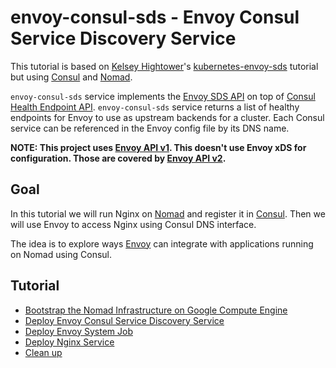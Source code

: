 # envoy-consul-sds - Envoy Consul Service Discovery Service

This tutorial is based on [Kelsey Hightower](https://github.com/kelseyhightower)'s [kubernetes-envoy-sds](https://github.com/kelseyhightower/kubernetes-envoy-sds) tutorial but using [Consul](https://consul.io) and [Nomad](https://www.nomadproject.io/).

`envoy-consul-sds` service implements the [Envoy SDS API](https://www.envoyproxy.io/docs/envoy/latest/intro/arch_overview/service_discovery.html#service-discovery-service-sds) on top of [Consul Health Endpoint API](https://www.consul.io/api/health.html). `envoy-consul-sds` service returns a list of healthy endpoints for Envoy to use as upstream backends for a cluster. Each Consul service can be referenced in the Envoy config file by its DNS name.

**NOTE: This project uses [Envoy API v1](https://www.envoyproxy.io/docs/envoy/latest/api-v1/api#). This doesn't use Envoy xDS for configuration. Those are covered by [Envoy API v2](https://www.envoyproxy.io/docs/envoy/latest/api-v2/api).** 

## Goal

In this tutorial we will run Nginx on [Nomad](https://www.nomadproject.io/) and register it in [Consul](https://www.consul.io/). Then we will use Envoy to access Nginx using Consul DNS interface.

The idea is to explore ways [Envoy](https://lyft.github.io/envoy/) can integrate with applications running on Nomad using Consul.

## Tutorial

* [Bootstrap the Nomad Infrastructure on Google Compute Engine](./docs/bootstrap-nomad-google-compute-engine.md)
* [Deploy Envoy Consul Service Discovery Service](./docs/deploy-envoy-consul-sds.md)
* [Deploy Envoy System Job](./docs/deploy-envoy-system-job.md)
* [Deploy Nginx Service](./docs/deploy-nginx-service.md)
* [Clean up](./docs/clean-up.md)
